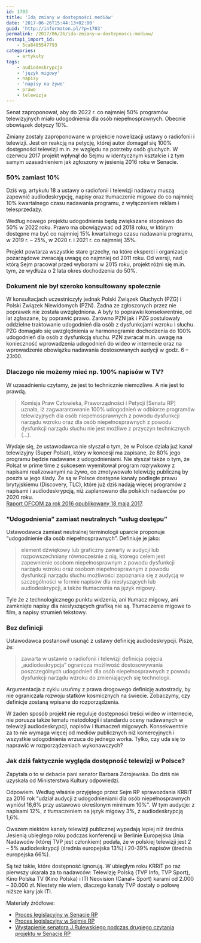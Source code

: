 ```yaml
---
id: 1703
title: 'Idą zmiany w dostępności mediów'
date: '2017-06-26T15:44:13+02:00'
guid: 'http://informaton.pl/?p=1703'
permalink: /2017/06/26/ida-zmiany-w-dostepnosci-mediow/
restapi_import_id:
    - 5ca8405547793
categories:
    - artykuły
tags:
    - audiodeskrypcja
    - 'język migowy'
    - napisy
    - 'napisy na żywo'
    - prawo
    - telewizja
---
```


Senat zaproponował, aby do 2022 r. co najmniej 50% programów telewizyjnych miało udogodnienia dla osób niepełnosprawnych. Obecnie obowiązek dotyczy 10%.

Zmiany zostały zaproponowane w projekcie nowelizacji ustawy o radiofonii i telewizji. Jest on reakcją na petycję, której autor domagał się 100% dostępności telewizji m.in. ze względu na potrzeby osób głuchych. W czerwcu 2017 projekt wpłynął do Sejmu w identycznym kształcie i z tym samym uzasadnieniem jak zgłoszony w jesienią 2016 roku w Senacie.

### 50% zamiast 10%

Dziś wg. artykułu 18 a ustawy o radiofonii i telewizji nadawcy muszą zapewnić audiodeskrypcję, napisy oraz tłumaczenie migowe do co najmniej 10% kwartalnego czasu nadawania programu, z wyłączeniem reklam i telesprzedaży.

Według nowego projektu udogodnienia będą zwiększane stopniowo do 50% w 2022 roku. Prawo ma obowiązywać od 2018 roku, w którym dostępne ma być co najmniej 15% kwartalnego czasu nadawania programu, w 2019 r. – 25%, w 2020 r. i 2021 r. co najmniej 35%.

Projekt powtarza wszystkie stare grzechy, na które eksperci i organizacje pozarządowe zwracają uwagę co najmniej od 2011 roku. Od wersji, nad którą Sejm pracował przed wyborami w 2015 roku, projekt różni się m.in. tym, że wydłuża o 2 lata okres dochodzenia do 50%.

### Dokument nie był szeroko konsultowany społecznie

W konsultacjach uczestniczyły jednak Polski Związek Głuchych (PZG) i Polski Związek Niewidomych (PZN). Żadna ze zgłoszonych przez nie poprawek nie została uwzględniona. A były to poprawki konsekwentnie, od lat zgłaszane, by poprawić prawo. Zarówno PZN jak i PZG postulowały oddzielne traktowanie udogodnień dla osób z dysfunkcjami wzroku i słuchu. PZG domagało się uwzględnienia w harmonogramie dochodzenia do 100% udogodnień dla osób z dysfunkcją słuchu. PZN zwracał m.in. uwagę na konieczność wprowadzenia udogodnień do wideo w internecie oraz na wprowadzenie obowiązku nadawania dostosowanych audycji w godz. 6 – 23:00.

### Dlaczego nie możemy mieć np. 100% napisów w TV?

W uzasadnieniu czytamy, że jest to technicznie niemożliwe. A nie jest to prawdą.

> Komisja Praw Człowieka, Praworządności i Petycji \[Senatu RP\] uznała, iż zagwarantowanie 100% udogodnień w odbiorze programów telewizyjnych dla osób niepełnosprawnych z powodu dysfunkcji narządu wzroku oraz dla osób niepełnosprawnych z powodu dysfunkcji narządu słuchu nie jest możliwe z przyczyn technicznych (…).

Wydaje się, że ustawodawca nie słyszał o tym, że w Polsce działa już kanał telewizyjny (Super Polsat), który w koncesji ma zapisane, że 80% jego programu będzie nadawane z udogodnieniami. Nie słyszał także o tym, że Polsat w prime time z sukcesem wyemitował program rozrywkowy z napisami realizowanymi na żywo, co zmotywowało telewizję publiczną by poszła w jego ślady. Że są w Polsce dostępne kanały podległe prawu brytyjskiemu (Discovery, TLC), które już dziś nadają więcej programów z napisami i audiodeskrypcją, niż zaplanowano dla polskich nadawców po 2020 roku.  
[Raport OFCOM za rok 2016 opublikowany 18 maja 2017](https://www.ofcom.org.uk/__data/assets/pdf_file/0009/102015/Access-Report-2016-17.5-NEW.pdf).

### “Udogodnienia” zamiast neutralnych “usług dostępu”

Ustawodawca zamiast neutralnej terminologii uparcie proponuje “udogodnienie dla osób niepełnosprawnych”. Definiuje je jako:

> element dźwiękowy lub graficzny zawarty w audycji lub rozpowszechniany równocześnie z nią, którego celem jest zapewnienie osobom niepełnosprawnym z powodu dysfunkcji narządu wzroku oraz osobom niepełnosprawnym z powodu dysfunkcji narządu słuchu możliwości zapoznania się z audycją w szczególności w formie napisów dla niesłyszących lub audiodeskrypcji, a także tłumaczenia na język migowy.

Tyle że z technologicznego punktu widzenia, ani tłumacz migowy, ani zamknięte napisy dla niesłyszących grafiką nie są. Tłumaczenie migowe to film, a napisy strumień tekstowy.

### Bez definicji

Ustawodawca postanowił usunąć z ustawy definicję audiodeskrypcji. Pisze, że:

> zawarta w ustawie o radiofonii i telewizji definicja pojęcia „audiodeskrypcja” ogranicza możliwość dostosowywania poszczególnych udogodnień dla osób niepełnosprawnych z powodu dysfunkcji narządu wzroku do zmieniających się technologii.

Argumentacja z cyklu usuńmy z prawa drogowego definicję autostrady, by nie ograniczała rozwoju statków kosmicznych na świecie. Zobaczymy, czy definicje zostaną wpisane do rozporządzenia.

W żaden sposób projekt nie reguluje dostępności treści wideo w internecie, nie porusza także tematu metodologii i standardu oceny nadawanych w telewizji audiodeskrypcji, napisów i tłumaczeń migowych. Konsekwentnie za to nie wymaga więcej od mediów publicznych niż komercyjnych i wszystkie udogodnienia wrzuca do jednego worka. Tylko, czy uda się to naprawić w rozporządzeniach wykonawczych?

### Jak dziś faktycznie wygląda dostępność telewizji w Polsce?

Zapytała o to w debacie pani senator Barbara Zdrojewska. Do dziś nie uzyskała od Ministerstwa Kultury odpowiedzi.

Odpowiem. Według właśnie przyjętego przez Sejm RP sprawozdania KRRIT za 2016 rok <q>udział audycji z udogodnieniami dla osób niepełnosprawnych wyniósł 16,6% przy ustawowo określonym minimum 10%</q>. W tym audycje: z napisami 12%, z tłumaczeniem na język migowy 3%, z audiodeskrypcją 1,6%.

Owszem niektóre kanały telewizji publicznej wypadają lepiej niż średnia. Jesienią ubiegłego roku podczas konferencji w Berlinie Europejska Unia Nadawców (której TVP jest członkiem) podała, że w polskiej telewizji jest 2 – 5% audiodeskrypcji (średnia europejska 13%) i 20-39% napisów (średnia europejska 66%).

Są też takie, które dostępność ignorują. W ubiegłym roku KRRiT po raz pierwszy ukarała za to nadawców: Telewizję Polską (TVP Info, TVP Sport), Kino Polska TV (Kino Polska) i ITI Neovision (Canal+ Sport) karami od 2.000 – 30.000 zł. Niestety nie wiem, dlaczego kanały TVP dostały o połowę niższe kary jak ITI.

Materiały źródłowe:

- [Proces legislacyjny w Senacie RP](http://www.senat.gov.pl/prace/senat/proces-legislacyjny-w-senacie/inicjatywy-ustawodawcze/inicjatywa,33.html)
- [Proces legislacyjny w Sejmie RP](http://www.sejm.gov.pl/Sejm8.nsf/PrzebiegProc.xsp?id=75B480B67D4E942EC1258138003800F8)
- [Wystąpienie senatora J.Rulewskiego podczas drugiego czytania projektu w Senacie RP](http://www.senat.gov.pl/prace/senat/posiedzenia/przebieg,486,1.html#h1_172)
